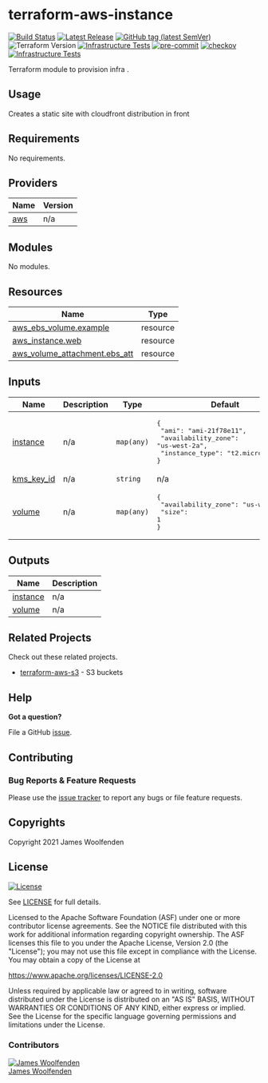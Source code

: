 # terraform-aws-instance

[![Build Status](https://github.com/JamesWoolfenden/terraform-aws-instance/workflows/Verify%20and%20Bump/badge.svg?branch=master)](https://github.com/JamesWoolfenden/terraform-aws-instance)
[![Latest Release](https://img.shields.io/github/release/JamesWoolfenden/terraform-aws-instance.svg)](https://github.com/JamesWoolfenden/terraform-aws-instance/releases/latest)
[![GitHub tag (latest SemVer)](https://img.shields.io/github/tag/JamesWoolfenden/terraform-aws-instance.svg?label=latest)](https://github.com/JamesWoolfenden/terraform-aws-instance/releases/latest)
![Terraform Version](https://img.shields.io/badge/tf-%3E%3D0.14.0-blue.svg)
[![Infrastructure Tests](https://www.bridgecrew.cloud/badges/github/JamesWoolfenden/terraform-aws-instance/cis_aws)](https://www.bridgecrew.cloud/link/badge?vcs=github&fullRepo=JamesWoolfenden%2Fterraform-aws-instance&benchmark=CIS+AWS+V1.2)
[![pre-commit](https://img.shields.io/badge/pre--commit-enabled-brightgreen?logo=pre-commit&logoColor=white)](https://github.com/pre-commit/pre-commit)
[![checkov](https://img.shields.io/badge/checkov-verified-brightgreen)](https://www.checkov.io/)
[![Infrastructure Tests](https://www.bridgecrew.cloud/badges/github/jameswoolfenden/terraform-aws-instance/general)](https://www.bridgecrew.cloud/link/badge?vcs=github&fullRepo=JamesWoolfenden%2Fterraform-aws-instance&benchmark=INFRASTRUCTURE+SECURITY)

Terraform module to provision infra .

## Usage

Creates a static site with cloudfront distribution in front

<!-- BEGINNING OF PRE-COMMIT-TERRAFORM DOCS HOOK -->
## Requirements

No requirements.

## Providers

| Name | Version |
|------|---------|
| <a name="provider_aws"></a> [aws](#provider\_aws) | n/a |

## Modules

No modules.

## Resources

| Name | Type |
|------|------|
| [aws_ebs_volume.example](https://registry.terraform.io/providers/hashicorp/aws/latest/docs/resources/ebs_volume) | resource |
| [aws_instance.web](https://registry.terraform.io/providers/hashicorp/aws/latest/docs/resources/instance) | resource |
| [aws_volume_attachment.ebs_att](https://registry.terraform.io/providers/hashicorp/aws/latest/docs/resources/volume_attachment) | resource |

## Inputs

| Name | Description | Type | Default | Required |
|------|-------------|------|---------|:--------:|
| <a name="input_instance"></a> [instance](#input\_instance) | n/a | `map(any)` | <pre>{<br>  "ami": "ami-21f78e11",<br>  "availability_zone": "us-west-2a",<br>  "instance_type": "t2.micro"<br>}</pre> | no |
| <a name="input_kms_key_id"></a> [kms\_key\_id](#input\_kms\_key\_id) | n/a | `string` | n/a | yes |
| <a name="input_volume"></a> [volume](#input\_volume) | n/a | `map(any)` | <pre>{<br>  "availability_zone": "us-west-2a",<br>  "size": 1<br>}</pre> | no |

## Outputs

| Name | Description |
|------|-------------|
| <a name="output_instance"></a> [instance](#output\_instance) | n/a |
| <a name="output_volume"></a> [volume](#output\_volume) | n/a |
<!-- END OF PRE-COMMIT-TERRAFORM DOCS HOOK -->

## Related Projects

Check out these related projects.

- [terraform-aws-s3](https://github.com/jameswoolfenden/terraform-aws-s3) - S3 buckets

## Help

**Got a question?**

File a GitHub [issue](https://github.com/JamesWoolfenden/terraform-aws-instance/issues).

## Contributing

### Bug Reports & Feature Requests

Please use the [issue tracker](https://github.com/JamesWoolfenden/terraform-aws-instance/issues) to report any bugs or file feature requests.

## Copyrights

Copyright 2021 James Woolfenden

## License

[![License](https://img.shields.io/badge/License-Apache%202.0-blue.svg)](https://opensource.org/licenses/Apache-2.0)

See [LICENSE](LICENSE) for full details.

Licensed to the Apache Software Foundation (ASF) under one
or more contributor license agreements. See the NOTICE file
distributed with this work for additional information
regarding copyright ownership. The ASF licenses this file
to you under the Apache License, Version 2.0 (the
"License"); you may not use this file except in compliance
with the License. You may obtain a copy of the License at

<https://www.apache.org/licenses/LICENSE-2.0>

Unless required by applicable law or agreed to in writing,
software distributed under the License is distributed on an
"AS IS" BASIS, WITHOUT WARRANTIES OR CONDITIONS OF ANY
KIND, either express or implied. See the License for the
specific language governing permissions and limitations
under the License.

### Contributors

[![James Woolfenden][jameswoolfenden_avatar]][jameswoolfenden_homepage]<br/>[James Woolfenden][jameswoolfenden_homepage]

[jameswoolfenden_homepage]: https://github.com/jameswoolfenden
[jameswoolfenden_avatar]: https://github.com/jameswoolfenden.png?size=150
[github]: https://github.com/jameswoolfenden
[linkedin]: https://www.linkedin.com/in/jameswoolfenden/
[twitter]: https://twitter.com/JimWoolfenden
[share_twitter]: https://twitter.com/intent/tweet/?text=terraform-aws-instance&url=https://github.com/JamesWoolfenden/terraform-aws-instance
[share_linkedin]: https://www.linkedin.com/shareArticle?mini=true&title=terraform-aws-instance&url=https://github.com/JamesWoolfenden/terraform-aws-instance
[share_reddit]: https://reddit.com/submit/?url=https://github.com/JamesWoolfenden/terraform-aws-instance
[share_facebook]: https://facebook.com/sharer/sharer.php?u=https://github.com/JamesWoolfenden/terraform-aws-instance
[share_email]: mailto:?subject=terraform-aws-budget&body=https://github.com/JamesWoolfenden/terraform-aws-instance
